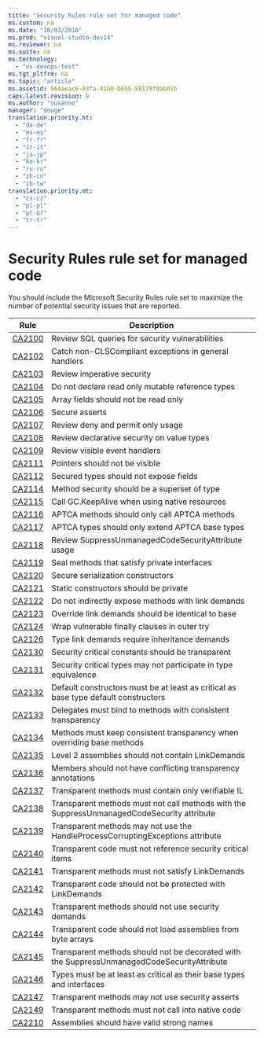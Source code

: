 ```yaml
---
title: "Security Rules rule set for managed code"
ms.custom: na
ms.date: "10/03/2016"
ms.prod: "visual-studio-dev14"
ms.reviewer: na
ms.suite: na
ms.technology: 
  - "vs-devops-test"
ms.tgt_pltfrm: na
ms.topic: "article"
ms.assetid: 564aeac6-03fa-41b0-b655-88179f0ab01b
caps.latest.revision: 9
ms.author: "susanno"
manager: "douge"
translation.priority.ht: 
  - "de-de"
  - "es-es"
  - "fr-fr"
  - "it-it"
  - "ja-jp"
  - "ko-kr"
  - "ru-ru"
  - "zh-cn"
  - "zh-tw"
translation.priority.mt: 
  - "cs-cz"
  - "pl-pl"
  - "pt-br"
  - "tr-tr"
---
```

# Security Rules rule set for managed code
You should include the Microsoft Security Rules rule set to maximize the number of potential security issues that are reported.  
  
|Rule|Description|  
|----------|-----------------|  
|[CA2100](../VS_IDE/ca2100--review-sql-queries-for-security-vulnerabilities.md)|Review SQL queries for security vulnerabilities|  
|[CA2102](../VS_IDE/ca2102--catch-non-clscompliant-exceptions-in-general-handlers.md)|Catch non-CLSCompliant exceptions in general handlers|  
|[CA2103](../VS_IDE/ca2103--review-imperative-security.md)|Review imperative security|  
|[CA2104](../VS_IDE/ca2104--do-not-declare-read-only-mutable-reference-types.md)|Do not declare read only mutable reference types|  
|[CA2105](../VS_IDE/ca2105--array-fields-should-not-be-read-only.md)|Array fields should not be read only|  
|[CA2106](../VS_IDE/ca2106--secure-asserts.md)|Secure asserts|  
|[CA2107](../VS_IDE/ca2107--review-deny-and-permit-only-usage.md)|Review deny and permit only usage|  
|[CA2108](../VS_IDE/ca2108--review-declarative-security-on-value-types.md)|Review declarative security on value types|  
|[CA2109](../VS_IDE/ca2109--review-visible-event-handlers.md)|Review visible event handlers|  
|[CA2111](../VS_IDE/ca2111--pointers-should-not-be-visible.md)|Pointers should not be visible|  
|[CA2112](../VS_IDE/ca2112--secured-types-should-not-expose-fields.md)|Secured types should not expose fields|  
|[CA2114](../VS_IDE/ca2114--method-security-should-be-a-superset-of-type.md)|Method security should be a superset of type|  
|[CA2115](../VS_IDE/ca2115--call-gc.keepalive-when-using-native-resources.md)|Call GC.KeepAlive when using native resources|  
|[CA2116](../VS_IDE/ca2116--aptca-methods-should-only-call-aptca-methods.md)|APTCA methods should only call APTCA methods|  
|[CA2117](../VS_IDE/ca2117--aptca-types-should-only-extend-aptca-base-types.md)|APTCA types should only extend APTCA base types|  
|[CA2118](../VS_IDE/ca2118--review-suppressunmanagedcodesecurityattribute-usage.md)|Review SuppressUnmanagedCodeSecurityAttribute usage|  
|[CA2119](../VS_IDE/ca2119--seal-methods-that-satisfy-private-interfaces.md)|Seal methods that satisfy private interfaces|  
|[CA2120](../VS_IDE/ca2120--secure-serialization-constructors.md)|Secure serialization constructors|  
|[CA2121](../VS_IDE/ca2121--static-constructors-should-be-private.md)|Static constructors should be private|  
|[CA2122](../VS_IDE/ca2122--do-not-indirectly-expose-methods-with-link-demands.md)|Do not indirectly expose methods with link demands|  
|[CA2123](../VS_IDE/ca2123--override-link-demands-should-be-identical-to-base.md)|Override link demands should be identical to base|  
|[CA2124](../VS_IDE/ca2124--wrap-vulnerable-finally-clauses-in-outer-try.md)|Wrap vulnerable finally clauses in outer try|  
|[CA2126](../VS_IDE/ca2126--type-link-demands-require-inheritance-demands.md)|Type link demands require inheritance demands|  
|[CA2130](../VS_IDE/ca2130--security-critical-constants-should-be-transparent.md)|Security critical constants should be transparent|  
|[CA2131](../VS_IDE/ca2131--security-critical-types-may-not-participate-in-type-equivalence.md)|Security critical types may not participate in type equivalence|  
|[CA2132](../VS_IDE/ca2132--default-constructors-must-be-at-least-as-critical-as-base-type-default-constructors.md)|Default constructors must be at least as critical as base type default constructors|  
|[CA2133](../VS_IDE/ca2133--delegates-must-bind-to-methods-with-consistent-transparency.md)|Delegates must bind to methods with consistent transparency|  
|[CA2134](../VS_IDE/ca2134--methods-must-keep-consistent-transparency-when-overriding-base-methods.md)|Methods must keep consistent transparency when overriding base methods|  
|[CA2135](../VS_IDE/ca2135--level-2-assemblies-should-not-contain-linkdemands.md)|Level 2 assemblies should not contain LinkDemands|  
|[CA2136](../VS_IDE/ca2136--members-should-not-have-conflicting-transparency-annotations.md)|Members should not have conflicting transparency annotations|  
|[CA2137](../VS_IDE/ca2137--transparent-methods-must-contain-only-verifiable-il.md)|Transparent methods must contain only verifiable IL|  
|[CA2138](../VS_IDE/ca2138--transparent-methods-must-not-call-methods-with-the-suppressunmanagedcodesecurity-attribute.md)|Transparent methods must not call methods with the SuppressUnmanagedCodeSecurity attribute|  
|[CA2139](../VS_IDE/ca2139--transparent-methods-may-not-use-the-handleprocesscorruptingexceptions-attribute.md)|Transparent methods may not use the HandleProcessCorruptingExceptions attribute|  
|[CA2140](../VS_IDE/ca2140--transparent-code-must-not-reference-security-critical-items.md)|Transparent code must not reference security critical items|  
|[CA2141](../VS_IDE/ca2141-transparent-methods-must-not-satisfy-linkdemands.md)|Transparent methods must not satisfy LinkDemands|  
|[CA2142](../VS_IDE/ca2142--transparent-code-should-not-be-protected-with-linkdemands.md)|Transparent code should not be protected with LinkDemands|  
|[CA2143](../VS_IDE/ca2143--transparent-methods-should-not-use-security-demands.md)|Transparent methods should not use security demands|  
|[CA2144](../VS_IDE/ca2144--transparent-code-should-not-load-assemblies-from-byte-arrays.md)|Transparent code should not load assemblies from byte arrays|  
|[CA2145](../VS_IDE/ca2145--transparent-methods-should-not-be-decorated-with-the-suppressunmanagedcodesecurityattribute.md)|Transparent methods should not be decorated with the SuppressUnmanagedCodeSecurityAttribute|  
|[CA2146](../VS_IDE/ca2146--types-must-be-at-least-as-critical-as-their-base-types-and-interfaces.md)|Types must be at least as critical as their base types and interfaces|  
|[CA2147](../VS_IDE/ca2147--transparent-methods-may-not-use-security-asserts.md)|Transparent methods may not use security asserts|  
|[CA2149](../VS_IDE/ca2149--transparent-methods-must-not-call-into-native-code.md)|Transparent methods must not call into native code|  
|[CA2210](../VS_IDE/ca2210--assemblies-should-have-valid-strong-names.md)|Assemblies should have valid strong names|